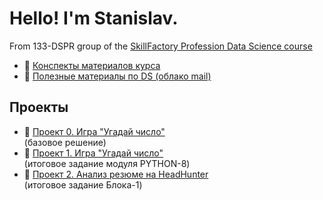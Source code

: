 # Hello! I'm Stanislav.

From 133-DSPR group of the [SkillFactory Profession Data Science course](https://lms.skillfactory.ru/courses/course-v1:SkillFactory+DSPR-2.0+14JULY2021/course/)


* 📁 [Конспекты материалов курса](/synopsis)
* 📁 [Полезные материалы по DS (облако mail)](https://cloud.mail.ru/public/bwwL/RxJvU6zrc)


## Проекты
* 📁 [Проект 0. Игра "Угадай число"](/project_0)<br>(базовое решение)
* 📁 [Проект 1. Игра "Угадай число"](/project_1)<br>(итоговое задание модуля PYTHON-8)
* 📁 [Проект 2. Анализ резюме на HeadHunter](/project_2_hh)<br>(итоговое задание Блока-1)








